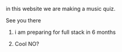 in this website we are making a music quiz.

See you there

1. i am preparing for full stack in 6 months

1. Cool NO?
 